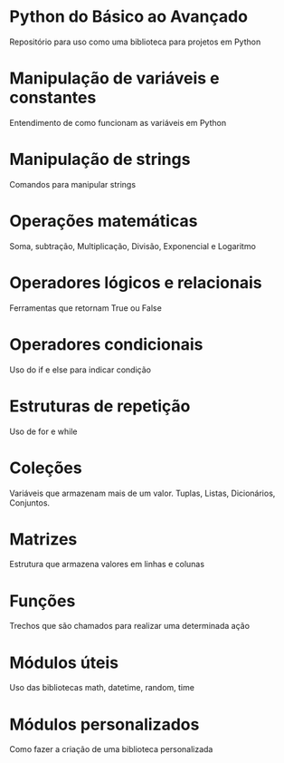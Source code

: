 # Python do Básico ao Avançado
Repositório para uso como uma biblioteca para projetos em Python

# Manipulação de variáveis e constantes
Entendimento de como funcionam as variáveis em Python

# Manipulação de strings
Comandos para manipular strings

# Operações matemáticas
Soma, subtração, Multiplicação, Divisão, Exponencial e Logaritmo

# Operadores lógicos e relacionais
Ferramentas que retornam True ou False

# Operadores condicionais
Uso do if e else para indicar condição

# Estruturas de repetição
Uso de for e while

# Coleções
Variáveis que armazenam mais de um valor. Tuplas, Listas, Dicionários, Conjuntos.

# Matrizes
Estrutura que armazena valores em linhas e colunas

# Funções
Trechos que são chamados para realizar uma determinada ação

# Módulos úteis
Uso das bibliotecas math, datetime, random, time

# Módulos personalizados
Como fazer a criação de uma biblioteca personalizada
